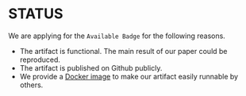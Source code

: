# STATUS

We are applying for the `Available Badge` for the following reasons. 

- The artifact is functional. The main result of our paper could be reproduced.
- The artifact is published on Github publicly.
- We provide a [Docker image](https://hub.docker.com/repository/docker/xiangzhex/cpc/general) to make our artifact easily runnable by others.